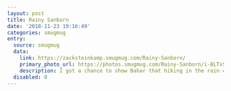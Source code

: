 ```yaml
---
layout: post
title: Rainy Sanborn
date: '2018-11-23 19:16:49'
categories: smugmug
entry:
  source: smugmug
  data:
    link: https://zacksteinkamp.smugmug.com/Rainy-Sanborn/
    primary_photo_url: https://photos.smugmug.com/Rainy-Sanborn/i-BLTxST6/0/785e8698/Th/IMG_8339-Th.jpg
    description: I got a chance to show Bahar that hiking in the rain can be just as good as hiking when it's sunny! :)
  disabled: 0
---
```

